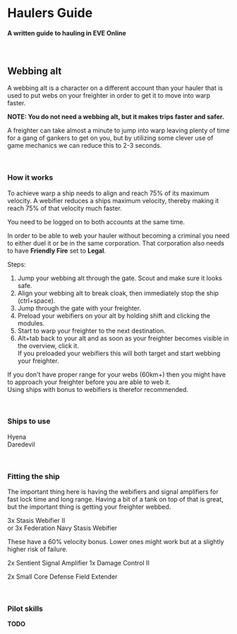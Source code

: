 # Haulers Guide #
#### A written guide to hauling in EVE Online
<br>  

## Webbing alt
A webbing alt is a character on a different account than your hauler that is used to put webs on your freighter in order to get it to move into warp faster.

**NOTE: You do not need a webbing alt, but it makes trips faster and safer.**

A freighter can take almost a minute to jump into warp leaving plenty of time for a gang of gankers to get on you, but by utilizing some clever use of game mechanics we can reduce this to 2-3 seconds.

<br>

### How it works
To achieve warp a ship needs to align and reach 75% of its maximum velocity.
A webifier reduces a ships maximum velocity, thereby making it reach 75% of that velocity much faster.

You need to be logged on to both accounts at the same time.  

In order to be able to web your hauler without becoming a criminal you need to either duel it or be in the same corporation. That corporation also needs to have **Friendly Fire** set to **Legal**.

Steps:
1. Jump your webbing alt through the gate. Scout and make sure it looks safe.
2. Align your webbing alt to break cloak, then immediately stop the ship (ctrl+space).
3. Jump through the gate with your freighter.
4. Preload your webifiers on your alt by holding shift and clicking the modules.
5. Start to warp your freighter to the next destination.
6. Alt+tab back to your alt and as soon as your freighter becomes visible in the overview, click it.  
If you preloaded your webifiers this will both target and start webbing your freighter.

If you don't have proper range for your webs (60km+) then you might have to approach your freighter before you are able to web it.  
Using ships with bonus to webifiers is therefor recommended.

<br>

### Ships to use

Hyena  
Daredevil

<br>

### Fitting the ship

The important thing here is having the webifiers and signal amplifiers for fast lock time and long range.
Having a bit of a tank on top of that is great, but the important thing is getting your freighter webbed.

3x Stasis Webifier II  
or
3x Federation Navy Stasis Webifier

These have a 60% velocity bonus. Lower ones might work but at a slightly higher risk of failure.

2x Sentient Signal Amplifier
1x Damage Control II

2x Small Core Defense Field Extender

<br>

### Pilot skills
**TODO**